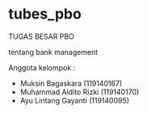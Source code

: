 # tubes_pbo
TUGAS BESAR PBO 

tentang bank management

Anggota kelompok :
- Muksin Bagaskara (119140167)
- Muhammad Aldito Rizki (119140170)
- Ayu Lintang Gayanti (119140095)
